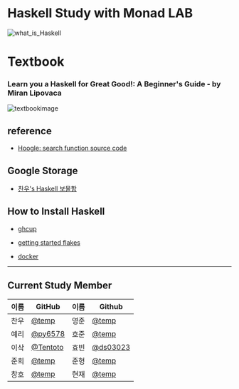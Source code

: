 # Haskell Study with Monad LAB

![what_is_Haskell](https://github.com/monad-lab/study/assets/52768707/532f65fa-d8cd-46ee-9abf-7fb9865c8078)

# Textbook
### Learn you a Haskell for Great Good!: A Beginner's Guide - by Miran Lipovaca
![textbookimage](https://github.com/monad-lab/study/assets/52768707/92dcf5dd-251d-48a3-a6bc-0f4ab04f2dca)
  
  
## reference
- [Hoogle: search function source code](https://hoogle.haskell.org)
  
## Google Storage
- [찬우's Haskell 보물함](https://drive.google.com/drive/folders/1Uc1N9MTdGNQiQCZwKZ-2UwRjhC4ZXWWu?usp=drive_link)
  
## How to Install Haskell
- [ghcup](https://www.haskell.org/ghcup/)

- [getting started flakes](https://input-output-hk.github.io/haskell.nix/tutorials/getting-started-flakes.html)

- [docker](https://hub.docker.com/_/haskell/)

---
  
## Current Study Member

|이름|GitHub|이름|Github|
|---|---|---|---|
|찬우|[@temp](temp)|영준|[@temp](temp)|
|예리|[@py6578](https://github.com/py6578)|호준|[@temp](temp)|
|이삭|[@Tentoto](https://github.com/Tentoto)|효빈|[@ds03023](https://github.com/PingPingE)|
|준희|[@temp](temp)|준형|[@temp](temp)|
|창호|[@temp](temp)|현재|[@temp](temp)|
